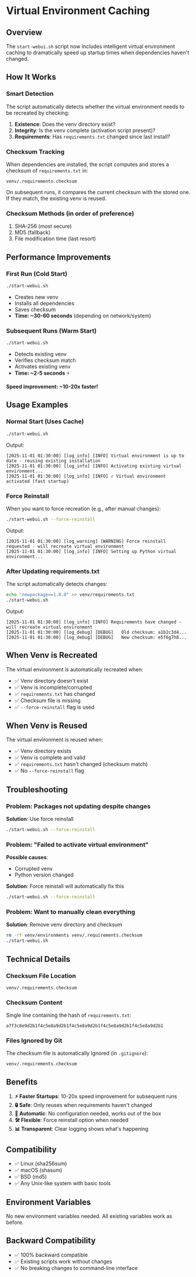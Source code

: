 # Virtual Environment Caching

## Overview

The `start-webui.sh` script now includes intelligent virtual environment caching to dramatically speed up startup times when dependencies haven't changed.

## How It Works

### Smart Detection

The script automatically detects whether the virtual environment needs to be recreated by checking:

1. **Existence**: Does the venv directory exist?
2. **Integrity**: Is the venv complete (activation script present)?
3. **Requirements**: Has `requirements.txt` changed since last install?

### Checksum Tracking

When dependencies are installed, the script computes and stores a checksum of `requirements.txt` in:
```
venv/.requirements.checksum
```

On subsequent runs, it compares the current checksum with the stored one. If they match, the existing venv is reused.

### Checksum Methods (in order of preference)

1. SHA-256 (most secure)
2. MD5 (fallback)
3. File modification time (last resort)

## Performance Improvements

### First Run (Cold Start)
```bash
./start-webui.sh
```
- Creates new venv
- Installs all dependencies
- Saves checksum
- **Time: ~30-60 seconds** (depending on network/system)

### Subsequent Runs (Warm Start)
```bash
./start-webui.sh
```
- Detects existing venv
- Verifies checksum match
- Activates existing venv
- **Time: ~2-5 seconds** ⚡

**Speed improvement: ~10-20x faster!**

## Usage Examples

### Normal Start (Uses Cache)
```bash
./start-webui.sh
```
Output:
```
[2025-11-01 01:30:00] [log_info] [INFO] Virtual environment is up to date - reusing existing installation
[2025-11-01 01:30:00] [log_info] [INFO] Activating existing virtual environment...
[2025-11-01 01:30:00] [log_info] [INFO] ✓ Virtual environment activated (fast startup)
```

### Force Reinstall
When you want to force recreation (e.g., after manual changes):
```bash
./start-webui.sh --force-reinstall
```
Output:
```
[2025-11-01 01:30:00] [log_warning] [WARNING] Force reinstall requested - will recreate virtual environment
[2025-11-01 01:30:00] [log_info] [INFO] Setting up Python virtual environment...
```

### After Updating requirements.txt
The script automatically detects changes:
```bash
echo "newpackage==1.0.0" >> venv/requirements.txt
./start-webui.sh
```
Output:
```
[2025-11-01 01:30:00] [log_info] [INFO] Requirements have changed - will recreate virtual environment
[2025-11-01 01:30:00] [log_debug] [DEBUG]   Old checksum: a1b2c3d4...
[2025-11-01 01:30:00] [log_debug] [DEBUG]   New checksum: e5f6g7h8...
```

## When Venv is Recreated

The virtual environment is automatically recreated when:

- ✅ Venv directory doesn't exist
- ✅ Venv is incomplete/corrupted
- ✅ `requirements.txt` has changed
- ✅ Checksum file is missing
- ✅ `--force-reinstall` flag is used

## When Venv is Reused

The virtual environment is reused when:

- ✅ Venv directory exists
- ✅ Venv is complete and valid
- ✅ `requirements.txt` hasn't changed (checksum match)
- ✅ No `--force-reinstall` flag

## Troubleshooting

### Problem: Packages not updating despite changes

**Solution**: Use force reinstall
```bash
./start-webui.sh --force-reinstall
```

### Problem: "Failed to activate virtual environment"

**Possible causes**:
- Corrupted venv
- Python version changed

**Solution**: Force reinstall will automatically fix this
```bash
./start-webui.sh --force-reinstall
```

### Problem: Want to manually clean everything

**Solution**: Remove venv directory and checksum
```bash
rm -rf venv/environments venv/.requirements.checksum
./start-webui.sh
```

## Technical Details

### Checksum File Location
```
venv/.requirements.checksum
```

### Checksum Content
Single line containing the hash of `requirements.txt`:
```
a7f3c8e9d2b1f4c5e8a9d2b1f4c5e8a9d2b1f4c5e8a9d2b1f4c5e8a9d2b1
```

### Files Ignored by Git
The checksum file is automatically ignored (in `.gitignore`):
```
venv/.requirements.checksum
```

## Benefits

1. **⚡ Faster Startups**: 10-20x speed improvement for subsequent runs
2. **🔒 Safe**: Only reuses when requirements haven't changed
3. **🎯 Automatic**: No configuration needed, works out of the box
4. **🛠️ Flexible**: Force reinstall option when needed
5. **📊 Transparent**: Clear logging shows what's happening

## Compatibility

- ✅ Linux (sha256sum)
- ✅ macOS (shasum)
- ✅ BSD (md5)
- ✅ Any Unix-like system with basic tools

## Environment Variables

No new environment variables needed. All existing variables work as before.

## Backward Compatibility

- ✅ 100% backward compatible
- ✅ Existing scripts work without changes
- ✅ No breaking changes to command-line interface

